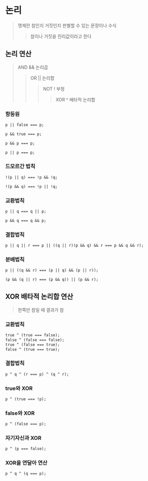 # 논리

> 명제란 참인지 거짓인지 판별할 수 있는 문장이나 수식
>
> > 참이나 거짓을 진리값이라고 한다

## 논리 연산

> AND && 논리곱
>
> > OR || 논리합
> >
> > > NOT ! 부정
> > >
> > > > XOR ^ 배타적 논리합

### 항등원

```txt
p || false === p;

p && true === p;

p && p === p;

p || p === p;
```

### 드모르간 법칙

```txt
!(p || q) === !p && !q;

!(p && q) === !p || !q;
```

### 교환법칙

```txt
p || q === q || p;

p && q === q && p;
```

### 결합법칙

```txt
p || q || r === p || ((q || r)(p && q) && r === p && q && r);
```

### 분배법칙

```txt
p || ((q && r) === (p || q) && (p || r));

(p && (q || r) === (p && q)) || (p && r);
```

## XOR 배타적 논리합 연산

> 한쪽만 참일 때 결과가 참

### 교환법칙

```txt
true ^ (true === false);
false ^ (false === false);
true ^ (false === true);
false ^ (true === true);
```

### 결합법칙

```txt
p ^ q ^ (r === p) ^ (q ^ r);
```

### true와 XOR

```txt
p ^ (true === !p);
```

### false와 XOR

```txt
p ^ (false === p);
```

### 자기자신과 XOR

```txt
p ^ (p === false);
```

### XOR을 연달아 연산

```txt
p ^ q ^ (q === p);
```
